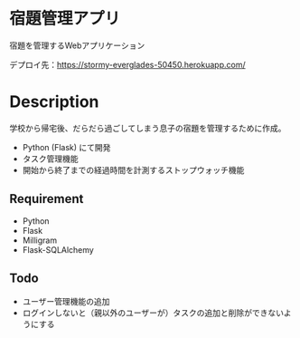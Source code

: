 # 宿題管理アプリ

宿題を管理するWebアプリケーション

デプロイ先：https://stormy-everglades-50450.herokuapp.com/

# Description

学校から帰宅後、だらだら過ごしてしまう息子の宿題を管理するために作成。

- Python (Flask) にて開発
- タスク管理機能
- 開始から終了までの経過時間を計測するストップウォッチ機能

## Requirement
- Python
- Flask
- Milligram
- Flask-SQLAlchemy

## Todo
- ユーザー管理機能の追加
- ログインしないと（親以外のユーザーが）タスクの追加と削除ができないようにする


